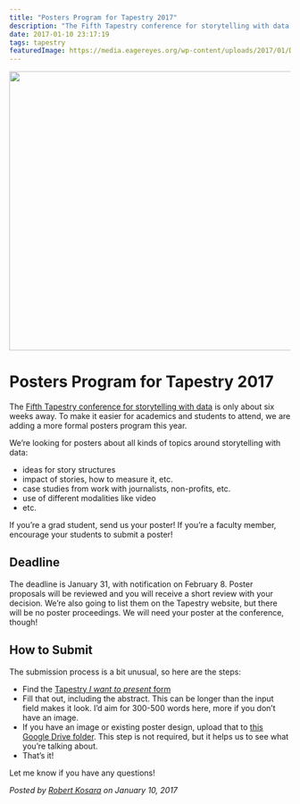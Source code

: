 ```yaml
---
title: "Posters Program for Tapestry 2017"
description: "The Fifth Tapestry conference for storytelling with data is only about six weeks away. To make it easier for academics and students to attend, we are adding a more formal posters program this year."
date: 2017-01-10 23:17:19
tags: tapestry
featuredImage: https://media.eagereyes.org/wp-content/uploads/2017/01/DSCF0541.jpg
---
```


<p align="center"><img src="https://media.eagereyes.org/wp-content/uploads/2017/01/DSCF0541.jpg" width="720" height="500" /></p>

# Posters Program for Tapestry 2017

The <a href="https://eagereyes.org/blog/2016/tapestry-2017-st-augustine-fl-on-march-1st">Fifth Tapestry conference for storytelling with data</a> is only about six weeks away. To make it easier for academics and students to attend, we are adding a more formal posters program this year.

We’re looking for posters about all kinds of topics around storytelling with data:

<ul>
    <li>ideas for story structures</li>
    <li>impact of stories, how to measure it, etc.</li>
    <li>case studies from work with journalists, non-profits, etc.</li>
    <li>use of different modalities like video</li>
    <li>etc.</li>
</ul>

If you’re a grad student, send us your poster! If you’re a faculty member, encourage your students to submit a poster!

## Deadline

The deadline is January 31, with notification on February 8. Poster proposals will be reviewed and you will receive a short review with your decision. We’re also going to list them on the Tapestry website, but there will be no poster proceedings. We will need your poster at the conference, though!

## How to Submit

The submission process is a bit unusual, so here are the steps:

<ul>
    <li>Find the <a href="https://docs.google.com/forms/d/e/1FAIpQLSdMo6LUyTOFnN-vLKV5iAz5JZ6PqQmEPCj28TtzF50RZ3CrXQ/viewform?c=0&amp;w=1">Tapestry <em>I want to present</em> form</a></li>
    <li>Fill that out, including the abstract. This can be longer than the input field makes it look. I’d aim for 300-500 words here, more if you don’t have an image.</li>
    <li>If you have an image or existing poster design, upload that to <a href="https://drive.google.com/drive/folders/0B2eQLo-7PRY3MDlzOC02UHJRZFk">this Google Drive folder</a>. This step is not required, but it helps us to see what you’re talking about.</li>
    <li>That’s it!</li>
</ul>

Let me know if you have any questions!


_Posted by <a href="/about">Robert Kosara</a> on January 10, 2017_


